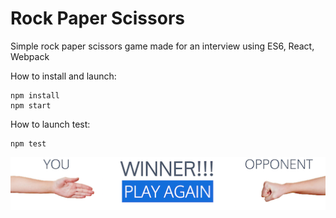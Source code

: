 # Rock Paper Scissors

Simple rock paper scissors game made for an interview using ES6, React, Webpack

How to install and launch:
```
npm install
npm start
```

How to launch test:
```
npm test
```

![screenshot](screenshot.png)